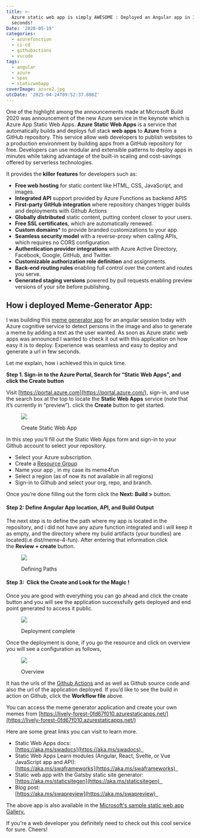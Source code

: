 ```yaml
---
title: >-
  Azure static web app is simply AWESOME : Deployed an Angular app in 10
  seconds!
Date: '2020-05-19'
categories:
  - azurefunction
  - ci-cd
  - githubactions
  - vscode
tags:
  - angular
  - azure
  - spas
  - staticwebapp
coverImage: azure2.jpg
utcDate: '2025-04-24T09:52:37.808Z'
---
```


One of the highlight among the announcements made at Microsoft Build 2020 was announcement of the new Azure service in the keynote which is Azure App Static Web Apps. **Azure** **Static** **Web Apps** is a service that automatically builds and deploys full stack **web apps** to **Azure** from a GitHub repository. This service allow web developers to publish websites to a production environment by building apps from a GitHub repository for free. Developers can use modular and extensible patterns to deploy apps in minutes while taking advantage of the built-in scaling and cost-savings offered by serverless technologies.

It provides the **killer features** for developers such as:

- **Free web hosting** for static content like HTML, CSS, JavaScript, and images.
- **Integrated API** support provided by Azure Functions as backend APIS
- **First-party GitHub integration** where repository changes trigger builds and deployments with Github Actions
- **Globally distributed** static content, putting content closer to your users.
- **Free SSL certificates**, which are automatically renewed.
- **Custom domains**\* to provide branded customizations to your app.
- **Seamless security model** with a reverse-proxy when calling APIs, which requires no CORS configuration.
- **Authentication provider integrations** with Azure Active Directory, Facebook, Google, GitHub, and Twitter.
- **Customizable authorization role definition** and assignments.
- **Back-end routing rules** enabling full control over the content and routes you serve.
- **Generated staging versions** powered by pull requests enabling preview versions of your site before publishing.

## How i deployed Meme-Generator App:

I was building this [meme generator app](https://github.com/sajeetharan/meme4fun) for an angular session today with Azure cognitive service to detect persons in the image and also to generate a meme by adding a text as the user wanted. As soon as Azure static web apps was announced I wanted to check it out with this application on how easy it is to deploy. Experience was seamless and easy to deploy and generate a url in few seconds.

Let me explain, how i achieved this in quick time.

**Step 1. Sign-in to the Azure Portal, Search for “Static Web Apps”, and click the Create button**

Visit [https://portal.azure.com](https://portal.azure.com/), sign-in, and use the search box at the top to locate the **Static Web Apps** service (note that it’s currently in “preview”). click the **Create** button to get started.

<figure>

![](https://sajeetharan.wordpress.com/wp-content/uploads/2020/05/meme.png?w=856)

<figcaption>

Create Static Web App

</figcaption>

</figure>

In this step you’ll fill out the Static Web Apps form and sign-in to your Github account to select your repository.

- Select your Azure subscription.
- Create a [Resource Group](https://docs.microsoft.com/en-us/azure/azure-resource-manager/management/manage-resource-groups-portal)
- Name your app , in my case its meme4fun
- Select a region (as of now its not available in all regions)
- Sign-in to Github and select your org, repo, and branch. 

Once you’re done filling out the form click the **Next: Build >** button.

#### **Step 2: Define Angular App location, API, and Build Output**

The next step is to define the path where my app is located in the repository, and i did not have any azure function integrated and i will keep it as empty, and the directory where my build artifacts (your bundles) are located(i.e dist/meme-4-fun). After entering that information click the **Review + create** button.

<figure>

![](https://sajeetharan.wordpress.com/wp-content/uploads/2020/05/meme6.jpg?w=798)

<figcaption>

Defining Paths

</figcaption>

</figure>

#### Step 3:  Click the Create and Look for the Magic !

Once you are good with everything you can go ahead and click the create button and you will see the application successfully gets deployed and end point generated to access it public.

<figure>

![](https://sajeetharan.wordpress.com/wp-content/uploads/2020/05/meme2.png?w=1024)

<figcaption>

Deployment complete

</figcaption>

</figure>

Once the deployment is done, if you go the resource and click on overview you will see a configuration as follows,

<figure>

![](https://sajeetharan.wordpress.com/wp-content/uploads/2020/05/overview.png?w=1024)

<figcaption>

Overview

</figcaption>

</figure>

It has the urls of the [Github Actions](https://sajeetharan.wordpress.com/2019/11/24/build-and-deploy-angular-applications-to-the-cloud-with-github-actions/) and as well as Github source code and also the url of the application deployed. If you’d like to see the build in action on Github, click the **Workflow file** above.

You can access the meme generator application and create your own memes from [https://lively-forest-0fd67f010.azurestaticapps.net/](https://lively-forest-0fd67f010.azurestaticapps.net/)

Here are some great links you can visit to learn more. 

- Static Web Apps docs:   
    [https://aka.ms/swadocs](https://aka.ms/swadocs)  
- Static Web Apps Learn modules (Angular, React, Svelte, or Vue JavaScript app and API):   
    [https://aka.ms/swaframeworks](https://aka.ms/swaframeworks)  
- Static web app with the Gatsby static site generator:   
    [https://aka.ms/staticsitegen](https://aka.ms/staticsitegen)  
- Blog post:   
    [https://aka.ms/swapreview](https://aka.ms/swapreview)  

The above app is also available in the [Microsoft's sample static web app Gallery.](https://github.com/microsoft/static-web-apps-gallery-code-samples)

If you're a web developer you definitely need to check out this cool service for sure. Cheers!
